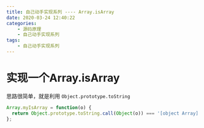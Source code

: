 ```yaml
---
title: 自己动手实现系列 ---- Array.isArray
date: 2020-03-24 12:40:22
categories: 
	- 源码原理
	- 自己动手实现系列
tags: 
	- 自己动手实现系列
---
```

# 实现一个Array.isArray
思路很简单，就是利用 `Object.prototype.toString`

``` js
Array.myIsArray = function(o) { 
  return Object.prototype.toString.call(Object(o)) === '[object Array]'; 
};
```